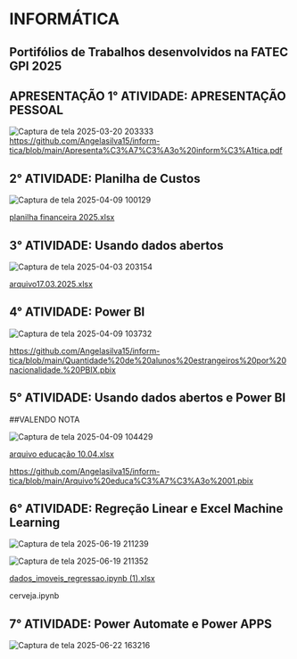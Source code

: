 # INFORMÁTICA

## Portifólios de Trabalhos desenvolvidos na FATEC GPI 2025 

## APRESENTAÇÃO 1° ATIVIDADE: APRESENTAÇÃO PESSOAL
![Captura de tela 2025-03-20 203333](https://github.com/user-attachments/assets/e7fc6af1-d58a-4980-a187-223293cf8d70)
https://github.com/Angelasilva15/inform-tica/blob/main/Apresenta%C3%A7%C3%A3o%20inform%C3%A1tica.pdf

## 2° ATIVIDADE: Planilha de Custos
![Captura de tela 2025-04-09 100129](https://github.com/user-attachments/assets/82e32b3a-469b-47d5-8ff3-9b26ecc5e71d)

[planilha financeira  2025.xlsx](https://github.com/user-attachments/files/19667352/planilha.financeira.2025.xlsx)


## 3° ATIVIDADE: Usando dados abertos
![Captura de tela 2025-04-03 203154](https://github.com/user-attachments/assets/6d4eb0f2-12e4-49a6-9f09-34bcb8e91777)

[arquivo17.03.2025.xlsx](https://github.com/user-attachments/files/19596036/arquivo17.03.2025.xlsx)


## 4° ATIVIDADE: Power BI

![Captura de tela 2025-04-09 103732](https://github.com/user-attachments/assets/c2489f1c-dde3-42cb-b860-4530432a319b)

https://github.com/Angelasilva15/inform-tica/blob/main/Quantidade%20de%20alunos%20estrangeiros%20por%20nacionalidade.%20PBIX.pbix



## 5° ATIVIDADE: Usando dados abertos e Power BI
##VALENDO NOTA

![Captura de tela 2025-04-09 104429](https://github.com/user-attachments/assets/82fcaf38-0bbe-47f8-b0e3-4d85057f5f92)

[arquivo educação  10.04.xlsx](https://github.com/user-attachments/files/19659410/arquivo.educacao.10.04.xlsx)

https://github.com/Angelasilva15/inform-tica/blob/main/Arquivo%20educa%C3%A7%C3%A3o%2001.pbix 

## 6° ATIVIDADE: Regreção Linear e Excel Machine Learning

![Captura de tela 2025-06-19 211239](https://github.com/user-attachments/assets/ac194e63-190a-441e-885c-f7611f0de4f7)

![Captura de tela 2025-06-19 211352](https://github.com/user-attachments/assets/75830dd2-1843-4e42-a7df-49c0284d4d84)

[dados_imoveis_regressao.ipynb (1).xlsx](https://github.com/user-attachments/files/20827145/dados_imoveis_regressao.ipynb.1.xlsx)

cerveja.ipynb


## 7° ATIVIDADE: Power Automate e Power APPS

![Captura de tela 2025-06-22 163216](https://github.com/user-attachments/assets/947511b8-2664-4d43-8eec-d1942538a50a)






